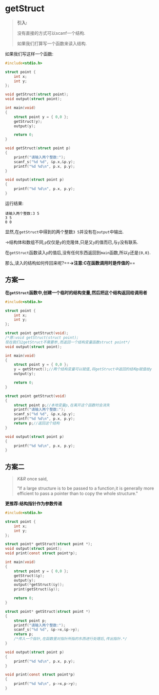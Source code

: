 # getStruct

> **引入:**
>
> 没有直接的方式可以scanf一个结构.
>
> 如果我们打算写一个函数来读入结构.

如果我们写这样一个函数:

```C
#include<stdio.h>

struct point {
    int x;
    int y;
};

void getStruct(struct point);
void output(struct point);

int main(void)
{
    struct point y = { 0,0 };
    getStruct(y);
    output(y);

    return 0;
}

void getStruct(struct point p)
{
    printf("请输入两个整数:");
    scanf_s("%d %d", &p.x,&p.y);
    printf("%d %d\n", p.x, p.y);
}

void output(struct point p)
{
    printf("%d %d\n", p.x, p.y);
}
```

运行结果:

```
请输入两个整数:3 5
3 5
0 0
```

显然,在`getStruct`中得到的两个整数`3 5`并没有在`output`中输出.

→结构体和数组不同,`p`仅仅是`y`的克隆体,只是又`y`的值而已,与`y`没有联系.

在`getStruct`函数读入`p`的值后,没有任何东西返回到`main`函数,所以`y`还是`{0,0}`.

那么,读入的结构如何传回来呢?==**→注意:C在函数调用时是传值的**==

## 方案一

**在`getStruct`函数中,创建一个临时的结构变量,然后把这个结构返回给调用者**

```C
#include<stdio.h>

struct point {
    int x;
    int y;
};

struct point getStruct(void);
/*原:void getStruct(struct point);
现在我们让getStruct不需要参,而返回一个结构变量函数struct point*/
void output(struct point);

int main(void)
{
    struct point y = { 0,0 };
    y = getStruct();//两个结构变量可以赋值,将getStruct中返回的结构p赋值给y
    output(y);

    return 0;
}

struct point getStruct(void)
{
    struct point p;//本地变量p,在离开这个函数时会消失
    printf("请输入两个整数:");
    scanf_s("%d %d", &p.x,&p.y);
    printf("%d %d\n", p.x, p.y);
    return p;//返回这个结构
}

void output(struct point p)
{
    printf("%d %d\n", p.x, p.y);
}
```
## 方案二

> *K&R* once said,
>
> "If a large structure is to be passed to a function,it is generally more efficient to pass a pointer than to copy the whole structure."

**更推荐:结构指针作为参数传递**

```c
#include<stdio.h>

struct point {
    int x;
    int y;
};

struct point* getStruct(struct point *);
void output(struct point);
void print(const struct point*p);

int main(void)
{
    struct point y = { 0,0 };
    getStruct(&y);
    output(y);
    output(*getStruct(&y));
    print(getStruct(&y));

    return 0;
}

struct point* getStruct(struct point *)
{
    struct point p;
    printf("请输入两个整数:");
    scanf_s("%d %d", &p->x,&p->y);
    return p;
    /*传入一个指针,在函数里对指针所指的东西进行处理后,传出指针.*/
}

void output(struct point p)
{
    printf("%d %d\n", p.x, p.y);
}

void print(const struct point*p)
{
    printf("%d %d\n", p->x,p->y);
}
```

